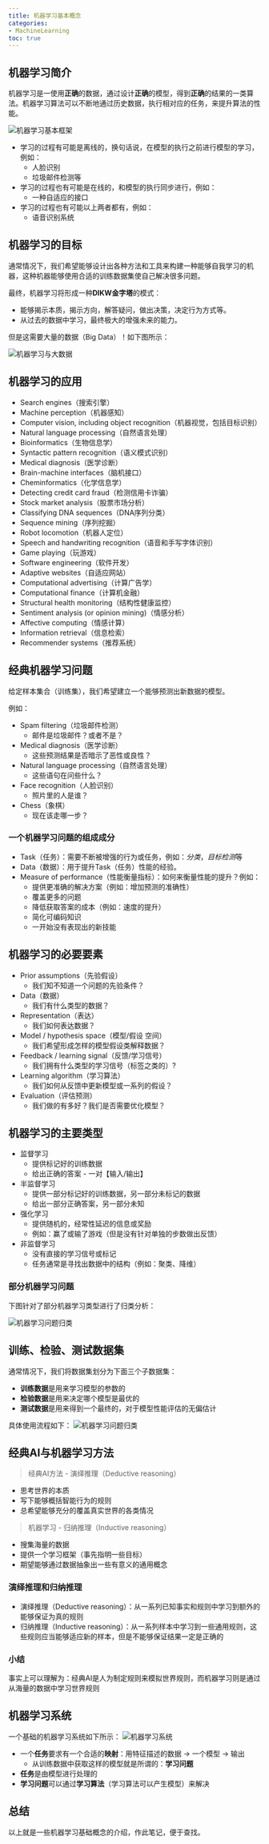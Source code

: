 ```yaml
---
title: 机器学习基本概念
categories:
- MachineLearning
toc: true
---
```

## 机器学习简介
机器学习是一使用**正确**的数据，通过设计**正确**的模型，得到**正确**的结果的一类算法。机器学习算法可以不断地通过历史数据，执行相对应的任务，来提升算法的性能。

![机器学习基本框架](/wiki/data/images/ML/0-0.png)

- 学习的过程有可能是离线的，换句话说，在模型的执行之前进行模型的学习，例如：
    * 人脸识别
    * 垃圾邮件检测等
- 学习的过程也有可能是在线的，和模型的执行同步进行，例如：
    * 一种自适应的接口
- 学习的过程也有可能以上两者都有，例如：
    * 语音识别系统

## 机器学习的目标
通常情况下，我们希望能够设计出各种方法和工具来构建一种能够自我学习的机器，这种机器能够使用合适的训练数据集使自己解决很多问题。

最终，机器学习将形成一种**DIKW金字塔**的模式：
- 能够揭示本质，揭示方向，解答疑问，做出决策，决定行为方式等。
- 从过去的数据中学习，最终极大的增强未来的能力。

但是这需要大量的数据（Big Data）！如下图所示：

![机器学习与大数据](/wiki/data/images/ML/0-1.png)

## 机器学习的应用
- Search engines（搜索引擎）
- Machine perception（机器感知）
- Computer vision, including object recognition（机器视觉，包括目标识别）
- Natural language processing（自然语言处理）
- Bioinformatics（生物信息学）
- Syntactic pattern recognition（语义模式识别）
- Medical diagnosis（医学诊断）
- Brain-machine interfaces（脑机接口）
- Cheminformatics（化学信息学）
- Detecting credit card fraud（检测信用卡诈骗）
- Stock market analysis（股票市场分析）
- Classifying DNA sequences（DNA序列分类）
- Sequence mining（序列挖掘）
- Robot locomotion（机器人定位）
- Speech and handwriting recognition（语音和手写字体识别）
- Game playing（玩游戏）
- Software engineering（软件开发）
- Adaptive websites（自适应网站）
- Computational advertising（计算广告学）
- Computational finance（计算机金融）
- Structural health monitoring（结构性健康监控）
- Sentiment analysis (or opinion mining)（情感分析）
- Affective computing（情感计算）
- Information retrieval（信息检索）
- Recommender systems（推荐系统）

## 经典机器学习问题
给定样本集合（训练集），我们希望建立一个能够预测出新数据的模型。

例如：
- Spam filtering（垃圾邮件检测）
    * 邮件是垃圾邮件？或者不是？
- Medical diagnosis（医学诊断）
    * 这些预测结果是否暗示了恶性或良性？
- Natural language processing（自然语言处理）
    * 这些语句在问些什么？
- Face recognition（人脸识别）
    * 照片里的人是谁？
- Chess（象棋）
    * 现在该走哪一步？

### 一个机器学习问题的组成成分
- Task（任务）：需要不断被增强的行为或任务，例如：*分类*，*目标检测*等
- Data（数据）：用于提升Task（任务）性能的经验。
- Measure of performance（性能衡量指标）：如何来衡量性能的提升？例如：
    * 提供更准确的解决方案（例如：增加预测的准确性）
    * 覆盖更多的问题
    * 降低获取答案的成本（例如：速度的提升）
    * 简化可编码知识
    * 一开始没有表现出的新技能

## 机器学习的必要要素
- Prior assumptions（先验假设）
    * 我们知不知道一个问题的先验条件？
- Data（数据）
    * 我们有什么类型的数据？
- Representation（表达）
    * 我们如何表达数据？
- Model / hypothesis space（模型/假设 空间）
    * 我们希望形成怎样的模型假设类解释数据？
- Feedback / learning signal（反馈/学习信号）
    * 我们拥有什么类型的学习信号（标签之类的）?
- Learning algorithm（学习算法）
    * 我们如何从反馈中更新模型或一系列的假设？
- Evaluation（评估预测）
    * 我们做的有多好？我们是否需要优化模型？

## 机器学习的主要类型
- 监督学习
    * 提供标记好的训练数据
    * 给出正确的答案 - 一对【输入/输出】
- 半监督学习
    * 提供一部分标记好的训练数据，另一部分未标记的数据
    * 给出一部分正确答案，另一部分未知
- 强化学习
    * 提供随机的，经常性延迟的信息或奖励
    * 例如：赢了或输了游戏（但是没有针对单独的步数做出反馈）
- 非监督学习
    * 没有直接的学习信号或标记
    * 任务通常是寻找出数据中的结构（例如：聚类、降维）

### 部分机器学习问题
下图针对了部分机器学习类型进行了归类分析：

![机器学习问题归类](/wiki/data/images/ML/0-2.png)

## 训练、检验、测试数据集
通常情况下，我们将数据集划分为下面三个子数据集：
- **训练数据**是用来学习模型的参数的
- **检验数据**是用来决定哪个模型是最优的
- **测试数据**是用来得到一个最终的，对于模型性能评估的无偏估计

具体使用流程如下：
![机器学习问题归类](/wiki/data/images/ML/0-3.png)

## 经典AI与机器学习方法
> 经典AI方法 - 演绎推理（Deductive reasoning）
- 思考世界的本质
- 写下能够概括智能行为的规则
- 总希望能够充分的覆盖真实世界的各类情况

> 机器学习 - 归纳推理（Inductive reasoning）
- 搜集海量的数据
- 提供一个学习框架（事先指明一些目标）
- 期望能够通过数据抽象出一些有意义的通用概念

### 演绎推理和归纳推理
- 演绎推理（Deductive reasoning）：从一系列已知事实和规则中学习到额外的能够保证为真的规则
- 归纳推理（Inductive reasoning）：从一系列样本中学习到一些通用规则，这些规则应当能够适应新的样本，但是不能够保证结果一定是正确的

### 小结
事实上可以理解为：经典AI是人为制定规则来模拟世界规则，而机器学习则是通过从海量的数据中学习世界规则

## 机器学习系统
一个基础的机器学习系统如下所示：
![机器学习系统](/wiki/data/images/ML/0-4.png)

- 一个**任务**要求有一个合适的**映射**：用特征描述的数据 -> 一个模型 -> 输出
    * 从训练数据中获取这样的模型就是所谓的：**学习问题**
- **任务**是由模型进行处理的
- **学习问题**可以通过**学习算法**（学习算法可以产生模型）来解决

## 总结
以上就是一些机器学习基础概念的介绍，作此笔记，便于查找。

